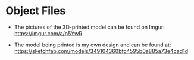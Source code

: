 # Object Files

- The pictures of the 3D-printed model can be found on Imgur: https://imgur.com/a/n5YwR

- The model being printed is my own design and can be found at: https://sketchfab.com/models/349104360bfc4595b0a885a73e4cad1d
